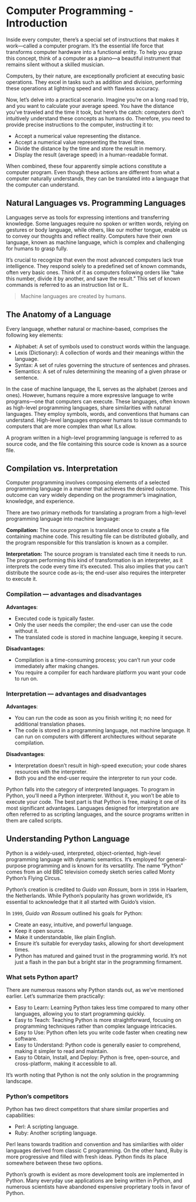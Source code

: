 # Computer Programming - Introduction

Inside every computer, there’s a special set of instructions that makes it work—called a computer program. It’s the essential life force that transforms computer hardware into a functional entity. To help you grasp this concept, think of a computer as a piano—a beautiful instrument that remains silent without a skilled musician.

Computers, by their nature, are exceptionally proficient at executing basic operations. They excel in tasks such as addition and division, performing these operations at lightning speed and with flawless accuracy.

Now, let’s delve into a practical scenario. Imagine you’re on a long road trip, and you want to calculate your average speed. You have the distance you’ve traveled and the time it took, but here’s the catch: computers don’t intuitively understand these concepts as humans do. Therefore, you need to provide precise instructions to the computer, instructing it to:

- Accept a numerical value representing the distance.
- Accept a numerical value representing the travel time.
- Divide the distance by the time and store the result in memory.
- Display the result (average speed) in a human-readable format.

When combined, these four apparently simple actions constitute a computer program. Even though these actions are different from what a computer naturally understands, they can be translated into a language that the computer can understand.

## Natural Languages vs. Programming Languages

Languages serve as tools for expressing intentions and transferring knowledge. Some languages require no spoken or written words, relying on gestures or body language, while others, like our mother tongue, enable us to convey our thoughts and reflect reality. Computers have their own language, known as machine language, which is complex and challenging for humans to grasp fully.

It’s crucial to recognize that even the most advanced computers lack true intelligence. They respond solely to a predefined set of known commands, often very basic ones. Think of it as computers following orders like “take this number, divide it by another, and save the result.” This set of known commands is referred to as an instruction list or IL.

> Machine languages are created by humans.

## The Anatomy of a Language

Every language, whether natural or machine-based, comprises the following key elements:

- Alphabet: A set of symbols used to construct words within the language.
- Lexis (Dictionary): A collection of words and their meanings within the language.
- Syntax: A set of rules governing the structure of sentences and phrases.
- Semantics: A set of rules determining the meaning of a given phrase or sentence.

In the case of machine language, the IL serves as the alphabet (zeroes and ones). However, humans require a more expressive language to write programs—one that computers can execute. These languages, often known as high-level programming languages, share similarities with natural languages. They employ symbols, words, and conventions that humans can understand. High-level languages empower humans to issue commands to computers that are more complex than what ILs allow.

A program written in a high-level programming language is referred to as source code, and the file containing this source code is known as a source file.

## Compilation vs. Interpretation

Computer programming involves composing elements of a selected programming language in a manner that achieves the desired outcome. This outcome can vary widely depending on the programmer’s imagination, knowledge, and experience.

There are two primary methods for translating a program from a high-level programming language into machine language:

**Compilation:** The source program is translated once to create a file containing machine code. This resulting file can be distributed globally, and the program responsible for this translation is known as a compiler.

**Interpretation:** The source program is translated each time it needs to run. The program performing this kind of transformation is an interpreter, as it interprets the code every time it’s executed. This also implies that you can’t distribute the source code as-is; the end-user also requires the interpreter to execute it.

### Compilation — advantages and disadvantages

**Advantages**:

- Executed code is typically faster.
- Only the user needs the compiler; the end-user can use the code without it.
- The translated code is stored in machine language, keeping it secure.

**Disadvantages**:

- Compilation is a time-consuming process; you can’t run your code immediately after making changes.
- You require a compiler for each hardware platform you want your code to run on.

### Interpretation — advantages and disadvantages

**Advantages**:

- You can run the code as soon as you finish writing it; no need for additional translation phases.
- The code is stored in a programming language, not machine language. It can run on computers with different architectures without separate compilation.

**Disadvantages**:

- Interpretation doesn’t result in high-speed execution; your code shares resources with the interpreter.
- Both you and the end-user require the interpreter to run your code.

Python falls into the category of interpreted languages. To program in Python, you’ll need a Python interpreter. Without it, you won’t be able to execute your code. The best part is that Python is free, making it one of its most significant advantages. Languages designed for interpretation are often referred to as scripting languages, and the source programs written in them are called scripts.

## Understanding Python Language

Python is a widely-used, interpreted, object-oriented, high-level programming language with dynamic semantics. It’s employed for general-purpose programming and is known for its versatility. The name “Python” comes from an old BBC television comedy sketch series called Monty Python’s Flying Circus.

Python’s creation is credited to *Guido van Rossum*, born in `1956` in Haarlem, the Netherlands. While Python’s popularity has grown worldwide, it’s essential to acknowledge that it all started with Guido’s vision.

In `1999`, *Guido van Rossum* outlined his goals for Python:

- Create an easy, intuitive, and powerful language.
- Keep it open source.
- Make it understandable, like plain English.
- Ensure it’s suitable for everyday tasks, allowing for short development times.
- Python has matured and gained trust in the programming world. It’s not just a flash in the pan but a bright star in the programming firmament.

### What sets Python apart?

There are numerous reasons why Python stands out, as we’ve mentioned earlier. Let’s summarize them practically:

- Easy to Learn: Learning Python takes less time compared to many other languages, allowing you to start programming quickly.
- Easy to Teach: Teaching Python is more straightforward, focusing on programming techniques rather than complex language intricacies.
- Easy to Use: Python often lets you write code faster when creating new software.
- Easy to Understand: Python code is generally easier to comprehend, making it simpler to read and maintain.
- Easy to Obtain, Install, and Deploy: Python is free, open-source, and cross-platform, making it accessible to all.

It’s worth noting that Python is not the only solution in the programming landscape.

### Python’s competitors

Python has two direct competitors that share similar properties and capabilities:

- Perl: A scripting language.
- Ruby: Another scripting language.

Perl leans towards tradition and convention and has similarities with older languages derived from classic C programming. On the other hand, Ruby is more progressive and filled with fresh ideas. Python finds its place somewhere between these two options.

Python’s growth is evident as more development tools are implemented in Python. Many everyday use applications are being written in Python, and numerous scientists have abandoned expensive proprietary tools in favor of Python.
